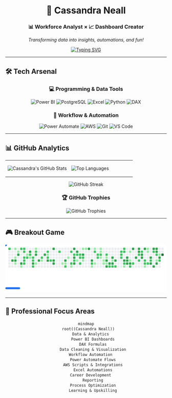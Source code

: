 <div align="center">

# 🌟 Cassandra Neall

### 📊 Workforce Analyst ×  📈 Dashboard Creator 

*Transforming data into insights, automations, and fun!*

[![Typing SVG](https://readme-typing-svg.demolab.com?font=Fira+Code&weight=500&size=18&duration=3000&pause=1000&color=00D9FF&center=true&vCenter=true&multiline=true&width=600&height=80&lines=Power+BI+%2B+DAX+Magic;Optimizing+Workflows+with+Automations;Gamifying+My+GitHub+Profile)](https://git.io/typing-svg)

</div>

---

## 🛠️ Tech Arsenal

<div align="center">

### 💻 Programming & Data Tools
![Power BI](https://img.shields.io/badge/Power%20BI-F2C811?style=for-the-badge&logo=microsoftpowerbi&logoColor=white)
![PostgreSQL](https://img.shields.io/badge/PostgreSQL-4169E1?style=for-the-badge&logo=postgresql&logoColor=white)
![Excel](https://img.shields.io/badge/Microsoft%20Excel-217346?style=for-the-badge&logo=microsoft-excel&logoColor=white)
![Python](https://img.shields.io/badge/Python-3776AB?style=for-the-badge&logo=python&logoColor=white)
![DAX](https://img.shields.io/badge/DAX-0078D4?style=for-the-badge&logoColor=white)

### 🔧 Workflow & Automation
![Power Automate](https://img.shields.io/badge/Power%20Automate-00BCF2?style=for-the-badge&logo=microsoftpowerautomate&logoColor=white)
![AWS](https://img.shields.io/badge/AWS-FF9900?style=for-the-badge&logo=amazonaws&logoColor=white)
![Git](https://img.shields.io/badge/Git-F05032?style=for-the-badge&logo=git&logoColor=white)
![VS Code](https://img.shields.io/badge/VS%20Code-007ACC?style=for-the-badge&logo=visualstudiocode&logoColor=white)

</div>

---

## 📊 GitHub Analytics

<div align="center">

<table>
<tr>
<td width="50%">

![Cassandra's GitHub Stats](https://github-readme-stats.vercel.app/api?username=neallcassandra&show_icons=true&theme=tokyonight&hide_border=true&bg_color=0D1117&title_color=00D9FF&icon_color=00D9FF&text_color=FFFFFF)

</td>
<td width="50%">

![Top Languages](https://github-readme-stats.vercel.app/api/top-langs/?username=neallcassandra&layout=compact&theme=tokyonight&hide_border=true&bg_color=0D1117&title_color=00D9FF&text_color=FFFFFF)

</td>
</tr>
</table>

![GitHub Streak](https://github-readme-streak-stats.herokuapp.com/?user=neallcassandra&theme=tokyonight&hide_border=true&background=0D1117&stroke=00D9FF&ring=00D9FF&fire=FF6B6B&currStreakLabel=00D9FF)

### 🏆 GitHub Trophies
![GitHub Trophies](https://github-profile-trophy.vercel.app/?username=neallcassandra&theme=tokyonight&no-frame=true&no-bg=true&margin-w=4&row=1)

</div>

---

## 🎮 Breakout Game

<div align="center">

<picture>
  <source media="(prefers-color-scheme: dark)" srcset="images/breakout-dark.svg" />
  <source media="(prefers-color-scheme: light)" srcset="images/breakout-light.svg" />
  <img alt="Breakout Game" src="images/breakout-light.svg" />
</picture>

</div>

---

## 🌟 Professional Focus Areas

<div align="center">

```mermaid
mindmap
  root((Cassandra Neall))
    Data & Analytics
      Power BI Dashboards
      DAX Formulas
      Data Cleaning & Visualization
    Workflow Automation
      Power Automate Flows
      AWS Scripts & Integrations
      Excel Automations
    Career Development
      Reporting
      Process Optimization
      Learning & Upskilling
